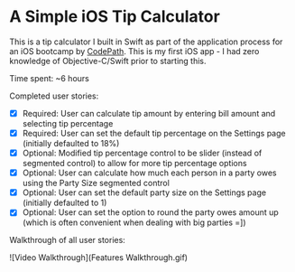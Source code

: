 # A Simple iOS Tip Calculator

This is a tip calculator I built in Swift as part of the application process for an iOS bootcamp by [CodePath](http://codepath.com).  This is my first iOS app - I had zero knowledge of Objective-C/Swift prior to starting this.

Time spent: ~6 hours

Completed user stories:

 * [x] Required: User can calculate tip amount by entering bill amount and selecting tip percentage
 * [x] Required: User can set the default tip percentage on the Settings page (initially defaulted to 18%)
 * [x] Optional: Modified tip percentage control to be slider (instead of segmented control) to allow for more tip percentage options
 * [x] Optional: User can calculate how much each person in a party owes using the Party Size segmented control 
 * [x] Optional: User can set the default party size on the Settings page (initially defaulted to 1)
 * [x] Optional: User can set the option to round the party owes amount up (which is often convenient when dealing with big parties =])
 
Walkthrough of all user stories:

![Video Walkthrough](Features Walkthrough.gif)
